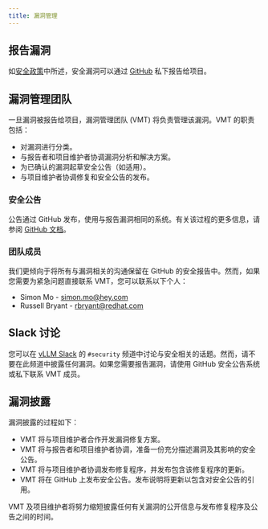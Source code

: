 ```yaml
---
title: 漏洞管理
---
```


## 报告漏洞

如[安全政策](https://github.com/vllm-project/vllm/tree/main/SECURITY.md)中所述，安全漏洞可以通过 [GitHub](https://github.com/vllm-project/vllm/security/advisories/new) 私下报告给项目。

## 漏洞管理团队

一旦漏洞被报告给项目，漏洞管理团队 (VMT) 将负责管理该漏洞。VMT 的职责包括：

- 对漏洞进行分类。
- 与报告者和项目维护者协调漏洞分析和解决方案。
- 为已确认的漏洞起草安全公告（如适用）。
- 与项目维护者协调修复和安全公告的发布。

### 安全公告

公告通过 GitHub 发布，使用与报告漏洞相同的系统。有关该过程的更多信息，请参阅 [GitHub 文档](https://docs.github.com/en/code-security/security-advisories/working-with-repository-security-advisories/about-repository-security-advisories)。

### 团队成员

我们更倾向于将所有与漏洞相关的沟通保留在 GitHub 的安全报告中。然而，如果您需要为紧急问题直接联系 VMT，您可以联系以下个人：

- Simon Mo - [simon.mo@hey.com](https://mailto:simon.mo@hey.com/)
- Russell Bryant - [rbryant@redhat.com](https://mailto:rbryant@redhat.com/)

## Slack 讨论

您可以在 [vLLM Slack](https://slack.vllm.ai/) 的 `#security` 频道中讨论与安全相关的话题。然而，请不要在此频道中披露任何漏洞。如果您需要报告漏洞，请使用 GitHub 安全公告系统或私下联系 VMT 成员。

## 漏洞披露

漏洞披露的过程如下：

- VMT 将与项目维护者合作开发漏洞修复方案。
- VMT 将与报告者和项目维护者协调，准备一份充分描述漏洞及其影响的安全公告。
- VMT 将与项目维护者协调发布修复程序，并发布包含该修复程序的更新。
- VMT 将在 GitHub 上发布安全公告。发布说明将更新以包含对安全公告的引用。

VMT 及项目维护者将努力缩短披露任何有关漏洞的公开信息与发布修复程序及公告之间的时间。

